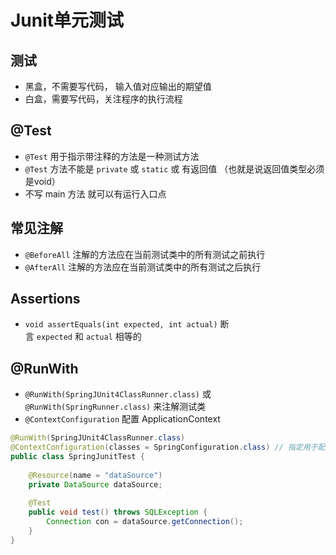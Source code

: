 
# Junit单元测试

## 测试

- 黑盒，不需要写代码， 输入值对应输出的期望值
- 白盒，需要写代码，关注程序的执行流程

## @Test

- `@Test` 用于指示带注释的方法是一种测试方法
- `@Test` 方法不能是 `private` 或 `static` 或 有返回值 （也就是说返回值类型必须是void）
- 不写 main 方法 就可以有运行入口点

## 常见注解

- `@BeforeAll` 注解的方法应在当前测试类中的所有测试之前执行
- `@AfterAll` 注解的方法应在当前测试类中的所有测试之后执行

## Assertions

- `void assertEquals(int expected, int actual)` 断言 `expected` 和 `actual` 相等的

## @RunWith

- `@RunWith(SpringJUnit4ClassRunner.class)` 或 `@RunWith(SpringRunner.class)` 来注解测试类
- `@ContextConfiguration` 配置 ApplicationContext

```java
@RunWith(SpringJUnit4ClassRunner.class)  
@ContextConfiguration(classes = SpringConfiguration.class) // 指定用于配置 Spring应用程序上下文的配置类
public class SpringJunitTest {  
  
    @Resource(name = "dataSource")  
    private DataSource dataSource;  
  
    @Test  
    public void test() throws SQLException {  
        Connection con = dataSource.getConnection();  
    }  
}
```




